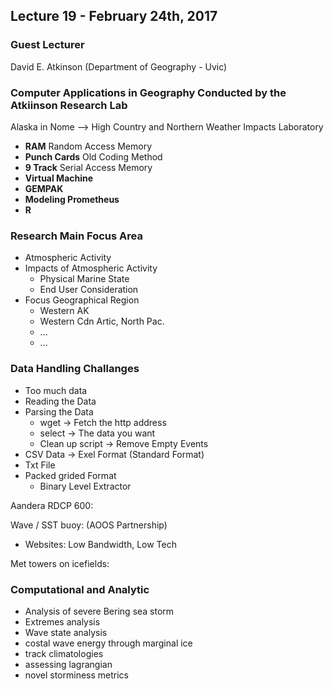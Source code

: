 ## Lecture 19 - February 24th, 2017

### Guest Lecturer
David E. Atkinson (Department of Geography - Uvic)

### Computer Applications in Geography Conducted by the Atkiinson Research Lab

Alaska in Nome --> High Country and Northern Weather Impacts Laboratory

* **RAM** Random Access Memory
* **Punch Cards** Old Coding Method
* **9 Track** Serial Access Memory
* **Virtual Machine**
* **GEMPAK**
* **Modeling Prometheus**
* **R**

### Research Main Focus Area

* Atmospheric Activity
* Impacts of Atmospheric Activity
    * Physical Marine State
    * End User Consideration
* Focus Geographical Region
    * Western AK
    * Western Cdn Artic, North Pac.
    * ...
    * ...  

### Data Handling Challanges 

* Too much data
* Reading the Data
* Parsing the Data
    * wget -> Fetch the http address
    * select -> The data you want
    * Clean up script -> Remove Empty Events
* CSV Data -> Exel Format (Standard Format)
* Txt File
* Packed grided Format
    * Binary Level Extractor

Aandera RDCP 600:

Wave / SST buoy: (AOOS Partnership)

* Websites: Low Bandwidth, Low Tech

Met towers on icefields: 

### Computational and Analytic

* Analysis of severe Bering sea storm
* Extremes analysis
* Wave state analysis 
* costal wave energy through marginal ice
* track climatologies
* assessing lagrangian
* novel storminess metrics



